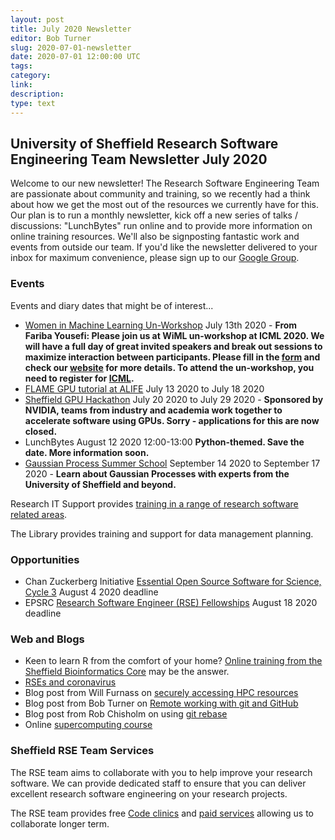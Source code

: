 ```yaml
---
layout: post
title: July 2020 Newsletter
editor: Bob Turner
slug: 2020-07-01-newsletter
date: 2020-07-01 12:00:00 UTC
tags: 
category:
link:
description:
type: text
---
```


## University of Sheffield Research Software Engineering Team Newsletter July 2020

Welcome to our new newsletter! The Research Software Engineering Team are passionate about community and training, so we recently had a think about how we get the most out of the resources we currently have for this. Our plan is to run a monthly newsletter, kick off a new series of talks / discussions: "LunchBytes" run online and to provide more information on online training resources. We'll also be signposting fantastic work and events from outside our team. If you'd like the newsletter delivered to your inbox for maximum convenience, please sign up to our [Google Group](https://groups.google.com/a/sheffield.ac.uk/forum/#!forum/rse-group).

### Events

Events and diary dates that might be of interest...

* [Women in Machine Learning Un-Workshop](https://wimlworkshop.org/icml2020/cfp/) July 13th 2020 - **From Fariba Yousefi: Please join us at WiML un-workshop at ICML 2020. We will have a full day of great invited speakers and break out sessions to maximize interaction between participants. Please fill in the [form](https://docs.google.com/forms/d/e/1FAIpQLSeufB3shV56OcphF7awadd8XcUTjXVUxFBktSM2kIGc_4LWrw/viewform) and check our [website](https://wimlworkshop.org/icml2020/) for more details. To attend the un-workshop, you need to register for [ICML](https://icml.cc/).**
* [FLAME GPU tutorial at ALIFE](https://na.eventscloud.com/ereg/index.php?eventid=493515&) July 13 2020 to July 18 2020
* [Sheffield GPU Hackathon](https://www.gpuhackathons.org/event/sheffield-gpu-hackathon) July 20 2020 to July 29 2020 - **Sponsored by NVIDIA, teams from industry and academia work together to accelerate software using GPUs. Sorry - applications for this are now closed.**
* LunchBytes August 12 2020 12:00-13:00 **Python-themed. Save the date. More information soon.**
* [Gaussian Process Summer School](http://gpss.cc/gpss20/) September 14 2020 to September 17 2020 - **Learn about Gaussian Processes with experts from the University of Sheffield and beyond.**

Research IT Support provides [training in a range of research software related areas](https://www.sheffield.ac.uk/it-services/research/training).

The Library provides training and support for data management planning.

### Opportunities

* Chan Zuckerberg Initiative [Essential Open Source Software for Science, Cycle 3](https://chanzuckerberg.com/rfa/essential-open-source-software-for-science/) August 4 2020 deadline
* EPSRC [Research Software Engineer (RSE) Fellowships](https://epsrc.ukri.org/funding/calls/pre-announcement-for-research-software-engineer-rse-fellowships/) August 18 2020 deadline

### Web and Blogs

* Keen to learn R from the comfort of your home? [Online training from the Sheffield Bioinformatics Core](https://sbc.shef.ac.uk/training/r-introduction-online/) may be the answer.
* [RSEs and coronavirus](https://society-rse.org/covid-software-statement/)
* Blog post from Will Furnass on [securely accessing HPC resources](https://rse.shef.ac.uk/blog/2020-05-20-ssh-best-prac/)
* Blog post from Bob Turner on [Remote working with git and GitHub](https://rse.shef.ac.uk/blog/2020-03-29-git-github-remote/)
* Blog post from Rob Chisholm on using [git rebase](ToDo)
* Online [supercomputing course](https://www.futurelearn.com/courses/supercomputing)

### Sheffield RSE Team Services

The RSE team aims to collaborate with you to help improve your research software. We can provide dedicated staff to ensure that you can deliver excellent research software engineering on your research projects.

The RSE team provides free [Code clinics](https://rse.shef.ac.uk/support/code-clinic/) and [paid services](https://rse.shef.ac.uk/service/) allowing us to collaborate longer term.
